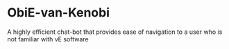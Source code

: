 # ObiE-van-Kenobi
A highly efficient chat-bot that provides ease of navigation to a user who is not familiar with vE software
